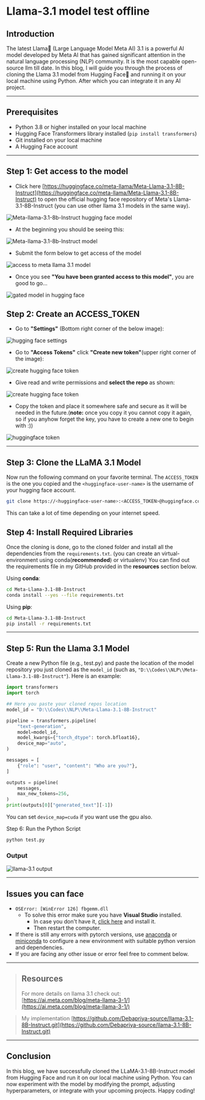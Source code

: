 # Llama-3.1 model test offline

## Introduction
The latest Llama🦙 (Large Language Model Meta AI) 3.1 is a powerful AI model developed by Meta AI that has gained significant attention in the natural language processing (NLP) community. It is the most capable open-source llm till date. In this blog, I will guide you through the process of cloning the Llama 3.1 model from Hugging Face🤗 and running it on your local machine using Python. After which you can integrate it in any AI project. 

---

## Prerequisites

- Python 3.8 or higher installed on your local machine
- Hugging Face Transformers library installed (`pip install transformers`)
- Git installed on your local machine
- A Hugging Face account

---


## Step 1: Get access to the model
- Click here [https://huggingface.co/meta-llama/Meta-Llama-3.1-8B-Instruct](https://huggingface.co/meta-llama/Meta-Llama-3.1-8B-Instruct) to open the official hugging face repository of Meta's Llama-3.1-8B-Instruct (you can use other llama 3.1 models in the same way).

![Meta-llama-3.1-8b-Instruct hugging face model](https://dev-to-uploads.s3.amazonaws.com/uploads/articles/o0lpys2y71s4cte30ex7.png)

- At the beginning you should be seeing this:

![Meta-llama-3.1-8b-Instruct model](https://dev-to-uploads.s3.amazonaws.com/uploads/articles/gky1nxjvf28r46cuiwtp.png)

- Submit the form below to get access of the model

![access to meta llama 3.1 model](https://dev-to-uploads.s3.amazonaws.com/uploads/articles/00byphoel5c8s0nfa7xw.png)

- Once you see **"You have been granted access to this model"**, you are good to go...

![gated model in hugging face](https://dev-to-uploads.s3.amazonaws.com/uploads/articles/nsttr9arstf3s7r2lp2t.png)




## Step 2: Create an ACCESS_TOKEN
- Go to **"Settings"** (Bottom right corner of the below image):

![hugging face settings](https://dev-to-uploads.s3.amazonaws.com/uploads/articles/8mfn10g0l952jn7drses.png)

- Go to **"Access Tokens"** click **"Create new token"**(upper right corner of the image):

![create hugging face token](https://dev-to-uploads.s3.amazonaws.com/uploads/articles/o43nhk25cg8e57i6u1r3.png)

- Give read and write permissions and **select the repo** as shown:

![create hugging face token](https://dev-to-uploads.s3.amazonaws.com/uploads/articles/g15k9gxmp8vi8gdbx3cw.png)


- Copy the token and place it somewhere safe and secure as it will be needed in the future.(**note:** once you copy it you cannot copy it again, so if you anyhow forget the key, you have to create a new one to begin with :))

![huggingface token](https://dev-to-uploads.s3.amazonaws.com/uploads/articles/175lizyojzlbkzy95pxw.png)


---


## Step 3: Clone the LLaMA 3.1 Model

Now run the following command on your favorite terminal. 
The `ACCESS_TOKEN` is the one you copied and the `<huggingface-user-name>` is the username of your hugging face account.

```Bash
git clone https://<huggingface-user-name>:<ACCESS_TOKEN>@huggingface.co/meta-llama/Meta-Llama-3.1-8B-Instruct
```

This can take a lot of time depending on your internet speed.

## Step 4: Install Required Libraries

Once the cloning is done, go to the cloned folder and install all the dependencies from the `requirements.txt`. (you can create an virtual-environment using conda(**recommended**) or virtualenv)
You can find out the requirements file in my GitHub provided in the **resources** section below.

Using **conda**:
```Bash
cd Meta-Llama-3.1-8B-Instruct
conda install --yes --file requirements.txt
```
Using **pip**:
```Bash
cd Meta-Llama-3.1-8B-Instruct
pip install -r requirements.txt
```

---

## Step 5: Run the Llama 3.1 Model
Create a new Python file (e.g., test.py) and paste the location of the model repository you just cloned as the `model_id` (such as, `"D:\\Codes\\NLP\\Meta-Llama-3.1-8B-Instruct"`). Here is an example:

```Python
import transformers
import torch

## Here you paste your cloned repos location
model_id = "D:\\Codes\\NLP\\Meta-Llama-3.1-8B-Instruct" 

pipeline = transformers.pipeline(
    "text-generation",
    model=model_id,
    model_kwargs={"torch_dtype": torch.bfloat16},
    device_map="auto",
)

messages = [
    {"role": "user", "content": "Who are you?"},
]

outputs = pipeline(
    messages,
    max_new_tokens=256,
)
print(outputs[0]["generated_text"][-1])
```
You can set `device_map=cuda` if you want use the gpu also.

Step 6: Run the Python Script

```Bash
python test.py
```
### Output

![llama-3.1 output](https://dev-to-uploads.s3.amazonaws.com/uploads/articles/s2145xgibavplg0bkjvp.png)

---


## Issues you can face

- `OSError: [WinError 126] fbgemm.dll` 
   - To solve this error make sure you have **Visual Studio** installed.
     - In case you don't have it, [click here](https://visualstudio.microsoft.com/vs/community/) and install it.
     - Then restart the computer.
- If there is still any errors with pytorch versions, use [anaconda](https://www.anaconda.com/) or [miniconda](https://docs.anaconda.com/miniconda/miniconda-install/) to configure a new environment with suitable python version and dependencies.
- If you are facing any other issue or error feel free to comment below.

---

> ## Resources
> For more details on llama 3.1 check out: [https://ai.meta.com/blog/meta-llama-3-1/](https://ai.meta.com/blog/meta-llama-3-1/)

> My implementation [https://github.com/Debapriya-source/llama-3.1-8B-Instruct.git](https://github.com/Debapriya-source/llama-3.1-8B-Instruct.git) 

---

## Conclusion
In this blog, we have successfully cloned the LLaMA-3.1-8B-Instruct model from Hugging Face and run it on our local machine using Python. You can now experiment with the model by modifying the prompt, adjusting hyperparameters, or integrate with your upcoming projects. Happy coding!
